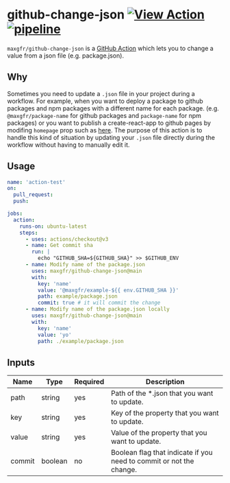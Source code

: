 # github-change-json [![View Action](https://img.shields.io/badge/view-github%20action-yellow.svg)](https://github.com/marketplace/actions/github-change-json) [![pipeline](https://img.shields.io/github/workflow/status/maxgfr/github-change-json/build-test)](https://github.com/maxgfr/github-change-json/actions/workflows/test-build.yml)

`maxgfr/github-change-json` is a [GitHub Action](https://github.com/features/actions) which lets you to change a value from a json file (e.g. package.json).

## Why

Sometimes you need to update a `.json` file in your project during a workflow. For example, when you want to deploy a package to github packages and npm packages with a different name for each package. (e.g. `@maxgfr/package-name` for github packages and `package-name` for npm packages) or you want to publish a create-react-app to github pages by modifing `homepage` prop such as [here](https://github.com/maxgfr/release-notes-finder/blob/main/.github/workflows/pages.yml#L27-L32). The purpose of this action is to handle this kind of situation by updating your `.json` file directly during the workflow without having to manually edit it.

## Usage

```yaml
name: 'action-test'
on:
  pull_request:
  push:

jobs:
  action:
    runs-on: ubuntu-latest
    steps:
      - uses: actions/checkout@v3
      - name: Get commit sha
        run: |
          echo "GITHUB_SHA=${GITHUB_SHA}" >> $GITHUB_ENV
      - name: Modify name of the package.json
        uses: maxgfr/github-change-json@main
        with:
          key: 'name'
          value: '@maxgfr/example-${{ env.GITHUB_SHA }}'
          path: example/package.json
          commit: true # it will commit the change
      - name: Modify name of the package.json locally
        uses: maxgfr/github-change-json@main
        with:
          key: 'name'
          value: 'yo'
          path: ./example/package.json
```

## Inputs

**Name**|**Type**|**Required**|**Description**
-----|-----|-----|-----
path|string|yes|Path of the *.json that you want to update.
key|string|yes|Key of the property that you want to update.
value|string|yes|Value of the property that you want to update.
commit|boolean|no|Boolean flag that indicate if you need to commit or not the change.
